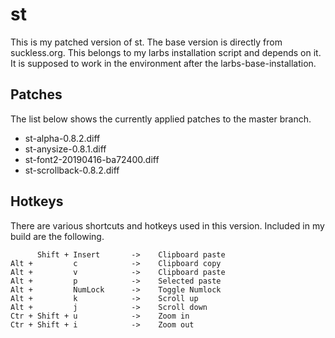 # st
This is my patched version of st. The base version is directly from suckless.org.
This belongs to my larbs installation script and depends on it.
It is supposed to work in the environment after the larbs-base-installation.

## Patches
The list below shows the currently applied patches to the master branch.
- st-alpha-0.8.2.diff
- st-anysize-0.8.1.diff
- st-font2-20190416-ba72400.diff
- st-scrollback-0.8.2.diff

## Hotkeys
There are various shortcuts and hotkeys used in this version. Included in my build are the following.
```
      Shift + Insert       ->    Clipboard paste
Alt +         c            ->    Clipboard copy
Alt +         v            ->    Clipboard paste
Alt +         p            ->    Selected paste
Alt +         NumLock      ->    Toggle Numlock
Alt +         k            ->    Scroll up
Alt +         j            ->    Scroll down
Ctr + Shift + u            ->    Zoom in
Ctr + Shift + i            ->    Zoom out
```
